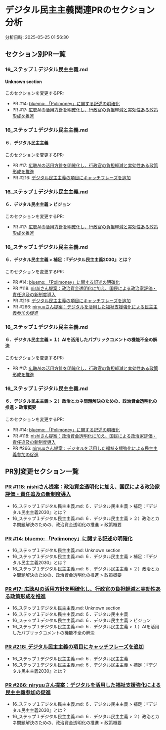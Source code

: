 # デジタル民主主義関連PRのセクション分析

分析日時: 2025-05-25 01:56:30

## セクション別PR一覧

### 16_ステップ１デジタル民主主義.md
#### Unknown section
このセクションを変更するPR:
- PR #14: [bluemo: 「Polimoney」に関する記述の明確化](https://github.com/team-mirai/policy/pull/14)
- PR #17: [広聴AIの活用方針を明確化し、行政官の負担軽減と実効性ある政策形成を推進](https://github.com/team-mirai/policy/pull/17)

### 16_ステップ１デジタル民主主義.md
#### ６．デジタル民主主義
このセクションを変更するPR:
- PR #17: [広聴AIの活用方針を明確化し、行政官の負担軽減と実効性ある政策形成を推進](https://github.com/team-mirai/policy/pull/17)
- PR #216: [デジタル民主主義の項目にキャッチフレーズを追加](https://github.com/team-mirai/policy/pull/216)

### 16_ステップ１デジタル民主主義.md
#### ６．デジタル民主主義 > ビジョン
このセクションを変更するPR:
- PR #17: [広聴AIの活用方針を明確化し、行政官の負担軽減と実効性ある政策形成を推進](https://github.com/team-mirai/policy/pull/17)

### 16_ステップ１デジタル民主主義.md
#### ６．デジタル民主主義 > 補足：『デジタル民主主義2030』とは？
このセクションを変更するPR:
- PR #14: [bluemo: 「Polimoney」に関する記述の明確化](https://github.com/team-mirai/policy/pull/14)
- PR #118: [nishiさん提案：政治資金透明化に加え、国民による政治家評価・責任追及の新制度導入](https://github.com/team-mirai/policy/pull/118)
- PR #216: [デジタル民主主義の項目にキャッチフレーズを追加](https://github.com/team-mirai/policy/pull/216)
- PR #266: [niryuuさん提案：デジタルを活用した福祉支援強化による民主主義参加の促進](https://github.com/team-mirai/policy/pull/266)

### 16_ステップ１デジタル民主主義.md
#### ６．デジタル民主主義 > １）AIを活用したパブリックコメントの機能不全の解決
このセクションを変更するPR:
- PR #17: [広聴AIの活用方針を明確化し、行政官の負担軽減と実効性ある政策形成を推進](https://github.com/team-mirai/policy/pull/17)

### 16_ステップ１デジタル民主主義.md
#### ６．デジタル民主主義 > ２）政治とカネ問題解決のための、政治資金透明化の推進 > 政策概要
このセクションを変更するPR:
- PR #14: [bluemo: 「Polimoney」に関する記述の明確化](https://github.com/team-mirai/policy/pull/14)
- PR #118: [nishiさん提案：政治資金透明化に加え、国民による政治家評価・責任追及の新制度導入](https://github.com/team-mirai/policy/pull/118)
- PR #266: [niryuuさん提案：デジタルを活用した福祉支援強化による民主主義参加の促進](https://github.com/team-mirai/policy/pull/266)

## PR別変更セクション一覧

### [PR #118: nishiさん提案：政治資金透明化に加え、国民による政治家評価・責任追及の新制度導入](https://github.com/team-mirai/policy/pull/118)
- 16_ステップ１デジタル民主主義.md: ６．デジタル民主主義 > 補足：『デジタル民主主義2030』とは？
- 16_ステップ１デジタル民主主義.md: ６．デジタル民主主義 > ２）政治とカネ問題解決のための、政治資金透明化の推進 > 政策概要

### [PR #14: bluemo: 「Polimoney」に関する記述の明確化](https://github.com/team-mirai/policy/pull/14)
- 16_ステップ１デジタル民主主義.md: Unknown section
- 16_ステップ１デジタル民主主義.md: ６．デジタル民主主義 > 補足：『デジタル民主主義2030』とは？
- 16_ステップ１デジタル民主主義.md: ６．デジタル民主主義 > ２）政治とカネ問題解決のための、政治資金透明化の推進 > 政策概要

### [PR #17: 広聴AIの活用方針を明確化し、行政官の負担軽減と実効性ある政策形成を推進](https://github.com/team-mirai/policy/pull/17)
- 16_ステップ１デジタル民主主義.md: Unknown section
- 16_ステップ１デジタル民主主義.md: ６．デジタル民主主義
- 16_ステップ１デジタル民主主義.md: ６．デジタル民主主義 > ビジョン
- 16_ステップ１デジタル民主主義.md: ６．デジタル民主主義 > １）AIを活用したパブリックコメントの機能不全の解決

### [PR #216: デジタル民主主義の項目にキャッチフレーズを追加](https://github.com/team-mirai/policy/pull/216)
- 16_ステップ１デジタル民主主義.md: ６．デジタル民主主義
- 16_ステップ１デジタル民主主義.md: ６．デジタル民主主義 > 補足：『デジタル民主主義2030』とは？

### [PR #266: niryuuさん提案：デジタルを活用した福祉支援強化による民主主義参加の促進](https://github.com/team-mirai/policy/pull/266)
- 16_ステップ１デジタル民主主義.md: ６．デジタル民主主義 > 補足：『デジタル民主主義2030』とは？
- 16_ステップ１デジタル民主主義.md: ６．デジタル民主主義 > ２）政治とカネ問題解決のための、政治資金透明化の推進 > 政策概要

